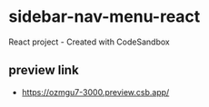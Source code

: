 # sidebar-nav-menu-react
React project - Created with CodeSandbox

## preview link
- https://ozmgu7-3000.preview.csb.app/
